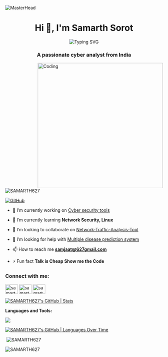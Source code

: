 ![MasterHead](https://user-images.githubusercontent.com/10498744/210012254-234538ff-d198-48aa-8964-37e6fd45d227.gif)
<h1 align="center">Hi 👋, I'm Samarth Sorot</h1>
<p align="center">
    <img src="https://readme-typing-svg.demolab.com/?font=Fira+Code&weight=600&size=29&duration=2500&pause=500&width=550&lines=Cyber+Analyst+by+Day+;Security+Enthusiast+by+Night" alt="Typing SVG">
</p>

<h3 align="center">A passionate cyber analyst from India</h3>
<img align="right" alt="Coding" width="400" src="https://t3.ftcdn.net/jpg/05/66/81/30/360_F_566813009_s79aILgAeOcKPMsAucxoAcfYD218jzeG.jpg">

<p align="left"> <img src="https://komarev.com/ghpvc/?username=SAMARTH627&label=Profile%20views&color=0e75b6&style=flat" alt="SAMARTH627" /> </p>

<p align="left"> <a href="https://github.com/SAMARTH627" target="blank"><img src="https://img.shields.io/badge/GitHub-Follow-blue?style=for-the-badge&logo=github" alt="GitHub" /></a> </p>

- 🔭 I’m currently working on [Cyber security tools](https://github.com/SAMARTH627/Cyber-Security-Tools)

- 🌱 I’m currently learning **Network Security, Linux**

- 👯 I’m looking to collaborate on [Network-Traffic-Analysis-Tool](https://github.com/SAMARTH627/Network-Traffic-Analysis-Tool)

- 🤝 I’m looking for help with [Multiple disease prediction system](https://publicmlwebapp-jiv44uyqzrjuznpfs6gnkx.streamlit.app/)

- 📫 How to reach me **samjaat@627gmail.com**

- ⚡ Fun fact **Talk is Cheap Show me the Code**

<h3 align="left">Connect with me:</h3>
<p align="left">
<a href="https://twitter.com/samarth627_" target="blank"><img align="center" src="https://raw.githubusercontent.com/rahuldkjain/github-profile-readme-generator/master/src/images/icons/Social/twitter.svg" alt="samarth627_" height="30" width="40" /></a>
<a href="https://linkedin.com/in/samarth-sorot-52b071233/" target="blank"><img align="center" src="https://raw.githubusercontent.com/rahuldkjain/github-profile-readme-generator/master/src/images/icons/Social/linked-in-alt.svg" alt="samarth-sorot" height="30" width="40" /></a>
<a href="https://www.leetcode.com/samarth627_" target="blank"><img align="center" src="https://raw.githubusercontent.com/rahuldkjain/github-profile-readme-generator/master/src/images/icons/Social/leet-code.svg" alt="samarth627_" height="30" width="40" /></a>
</p>

[![SAMARTH627's GitHub | Stats](https://stats.quine.sh/SAMARTH627/github?theme=dark)](https://quine.sh?utm_source=widgets&utm_campaign=SAMARTH627)

**Languages and Tools:**
  
<a href="https://skillicons.dev">
    <img src="https://skillicons.dev/icons?i=git,bootstrap,c,vercel,netlify,cpp,css,express,figma,firebase,github,html,js,linux,md,materialui,mongodb,mysql,nodejs,postman,py,react,flutter,dart,go,kotlin,electron js,google cloud,vscode&perline=18" />
</a>

[![SAMARTH627's GitHub | Languages Over Time](https://stats.quine.sh/SAMARTH627/languages-over-time?theme=dark)](https://quine.sh?utm_source=widgets&utm_campaign=SAMARTH627)

<!--<p><img align="left" src="https://github-readme-stats-git-masterrstaa-rickstaa.vercel.app/api/top-langs?username=SAMARTH627&show_icons=true&locale=en&layout=compact" alt="SAMARTH627" /></p>-->

<p>&nbsp;<img align="center" src="https://github-readme-stats-git-masterrstaa-rickstaa.vercel.app/api?username=SAMARTH627&show_icons=true&locale=en" alt="SAMARTH627" /></p>

<p><img align="center" src="https://github-readme-streak-stats.herokuapp.com/?user=SAMARTH627&" alt="SAMARTH627" /></p>
